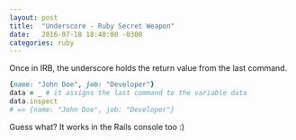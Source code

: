 ```yaml
---
layout: post
title:  "Underscore - Ruby Secret Weapon"
date:   2016-07-18 18:40:00 -0300
categories: ruby
---
```


Once in IRB, the underscore holds the return value from the last command.

```ruby
{name: "John Doe", job: "Developer"}
data = _ # it assigns the last command to the variable data
data.inspect
# => {name: "John Doe", job: "Developer"}
```

Guess what? It works in the Rails console too :)

